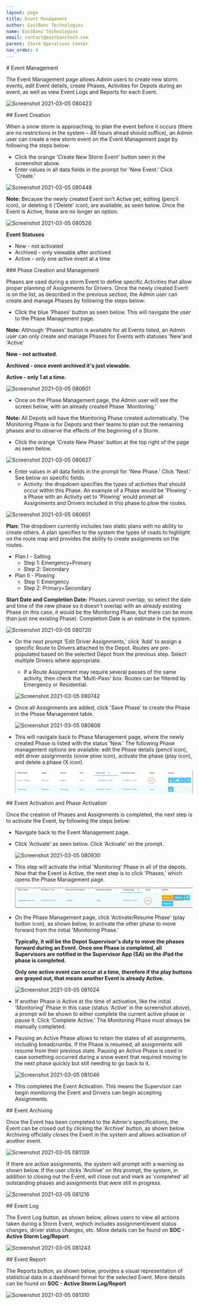 ```yaml
---
layout: page
title: Event Management
author: EastBanc Technologies
name: EastBanc Technologies
email: contact@eastbanctech.com
parent: Storm Operations Center
nav_order: 4
---
```


<section id="Event-Management" markdown="1">
# Event Management<a name="Event-Management"></a>

The Event Management page allows Admin users to create new storm events, edit Event details, create Phases, Activities for Depots during an event, as well as view Event Logs and Reports for each Event. 


![Screenshot 2021-03-05 080423](/image/portal/event-management.png)

<section id="Event-Creation" markdown="1">
## Event Creation<a name="Event-Creation"></a>

When a snow storm is approaching, to plan the event before it occurs (there are no restrictions in the system – 48 hours ahead should suffice), an Admin user can create a new storm event on the Event Management page by following the steps below:

  * Click the orange 'Create New Storm Event' button seen in the screenshot above. 
  * Enter values in all data fields in the prompt for 'New Event.' Click 'Create.'

![Screenshot 2021-03-05 080448](/image/portal/event-creation.png)

**Note:** Because the newly created Event isn't Active yet, editing (pencil icon), or deleting it ('Delete' icon), are available, as seen below. Once the Event is Active, these are no longer an option. 

![Screenshot 2021-03-05 080526](/image/portal/event-creation1.png)

**Event Statuses**

  * New - not activated
  * Archived - only viewable after archived
  * Active - only one active event at a time

<section id="Phase-Creation-and-Management" markdown="1">
### Phase Creation and Management<a name="Phase-Creation-and-Management"></a>

Phases are used during a storm Event to define specific Activities that allow proper planning of Assignments for Drivers. Once the newly created Event is on the list, as described in the previous section, the Admin user can create and manage Phases by following the steps below:

  * Click the blue 'Phases' button as seen below. This will navigate the user to the Phase Management page.

  **Note:** Although 'Phases' button is available for all Events listed, an Admin user can only create and manage Phases for Events with statuses 'New'and 'Active'

  **New - not activated.** 

  **Archived - once event archived it's just viewable.** 

  **Active - only 1 at a time.**

  ![Screenshot 2021-03-05 080601](/image/portal/phase-creation.png)

  * Once on the Phase Management page, the Admin user will see the screen below, with an already created Phase 'Monitoring.' 

  **Note:** All Depots will have the Monitoring Phase created automatically. The Monitoring Phase is for Depots and their teams to plan out the remaining phases and to observe the effects of the beginning of a Storm.
      
  * Click the orange 'Create New Phase' button at the top right of the page as seen below. 

  ![Screenshot 2021-03-05 080627](/image/portal/phase-creation1.png)

  * Enter values in all data fields in the prompt for 'New Phase.' Click 'Next.' See below on specific fields.
    * Activity: the dropdown specifies the types of activities that should occur within this Phase. An example of a Phase would be 'Plowing' - a Phase with an Activity set to 'Plowing' would prompt all Assignments and Drivers included in this phase to plow the routes.

  ![Screenshot 2021-03-05 080651](/image/portal/phase-creation2.png) 

 **Plan:** The dropdown currently includes two static plans with no ability to create others. A plan specifies to the system the types of roads to highlight on the route map and provides the ability to create assignments on the routes.

* Plan I - Salting
  * Step 1: Emergency+Primary
  * Step 2: Secondary
* Plan II - Plowing
   * Step 1: Emergency
    * Step 2: Primary+Secondary 

**Start Date and Completion Date:** Phases cannot overlap, so select the date and time of the new phase so it doesn't overlap with an already existing Phase (in this case, it would be the Monitoring Phase, but there can be more than just one existing Phase). Completion Date is an estimate in the system.

   ![Screenshot 2021-03-05 080720](/image/portal/phase-creation3.png)

  * On the next prompt 'Edit Driver Assignments,' click 'Add' to assign a specific Route to Drivers attached to the Depot. Routes are pre-populated based on the selected Depot from the previous step. Select multiple Drivers where appropriate.
    * If a Route Assignment may require several passes of the same activity, then check the 'Multi-Pass' box. Routes can be filtered by Emergency or Residential.

    ![Screenshot 2021-03-05 080742](/image/portal/edit-driver-assignments.png)

  * Once all Assignments are added, click 'Save Phase' to create the Phase in the Phase Management table.

    ![Screenshot 2021-03-05 080808](/image/portal/edit-driver-assignments1.png)

  * This will navigate back to Phase Management page, where the newly created Phase is listed with the status 'New.' The following Phase management options are available: edit the Phase details (pencil icon), edit driver assignments (snow plow icon), activate the phase (play icon), and delete a phase (X icon).

    ![Screenshot 2021-03-05 080838](/image/portal/phase-creation4.png)
</section>
</section>

<section id="Event-Activation-and-Phase-Activation" markdown="1">
## Event Activation and Phase Activation<a name="Event-Activation-and-Phase-Activation"></a>

Once the creation of Phases and Assignments is completed, the next step is to activate the Event, by following the steps below:

* Navigate back to the Event Management page.
* Click 'Activate' as seen below. Click 'Activate' on the prompt.  

  ![Screenshot 2021-03-05 080930](/image/portal/event-activation.png)   

* This step will activate the initial 'Monitoring' Phase in all of the depots. Now that the Event is Active, the next step is to click 'Phases,' which opens the Phase Management page. 

  ![Screenshot 2021-03-05 080954](/image/portal/phase-activation.png)

* On the Phase Management page, click 'Activate/Resume Phase' (play button icon), as shown below, to activate the other phase to move forward from the initial 'Monitoring Phase.'

  **Typically, it will be the Depot Supervisor's duty to move the phases forward during an Event. Once one Phase is completed, all Supervisors are notified in the Supervisor App (SA) on the iPad the phase is completed.**

  **Only one active event can occur at a time, therefore if the play buttons are grayed out, that means another Event is already Active.**

    
   ![Screenshot 2021-03-05 081024](/image/portal/phase-activation1.png)

* If another Phase is Active at the time of activation, like the initial 'Monitoring' Phase in this case (status 'Active' in the screenshot above), a prompt will be shown to either complete the current active phase or pause it. Click 'Complete Active.' The Monitoring Phase must always be manually completed. 

* Pausing an Active Phase allows to retain the states of all assignments, including breadcrumbs. If the Phase is resumed, all assignments will resume from their previous state. Pausing an Active Phase is used in case something occurred during a snow event that required moving to the next phase quickly but still needing to go back to it. 

  ![Screenshot 2021-03-05 081046](/image/portal/phase-activation2.png)

* This completes the Event Activation. This means the Supervisor can begin monitoring the Event and Drivers can begin accepting Assignments. 
</section>

<section id="Event-Archiving" markdown="1">
## Event Archiving<a name="Event-Archiving"></a>

Once the Event has been completed to the Admin's specifications, the Event can be closed out by clicking the 'Archive' button, as shown below. Archiving officially closes the Event in the system and allows activation of another event. 

![Screenshot 2021-03-05 081139](/image/portal/archiving-event1.png)

If there are active assignments, the system will prompt with a warning as shown below. If the user clicks 'Archive' on this prompt, the system, in addition to closing out the Event, will close out and mark as 'completed' all outstanding phases and assignments that were still in progress.

![Screenshot 2021-03-05 081216](/image/portal/archiving-event.png)
</section>

<section id="Event-Log" markdown="1">
## Event Log<a name="Event-Log"></a>

The Event Log button, as shown below, allows users to view all actions taken during a Storm Event, wqhich includes assignment/event status changes, driver status changes, etc. More details can be found on **SOC - Active Storm Log/Report**

![Screenshot 2021-03-05 081243](/image/portal/event-log1.png)
</section>

<section id="Event-Report" markdown="1">
## Event Report<a name="Event-Report"></a>

The Reports button, as shown below, provides a visual representation of statistical data in a dashboard format for the selected Event. More details can be found on **SOC - Active Storm Log/Report**

![Screenshot 2021-03-05 081310](/image/portal/event-report.png)
</section>
</section>
